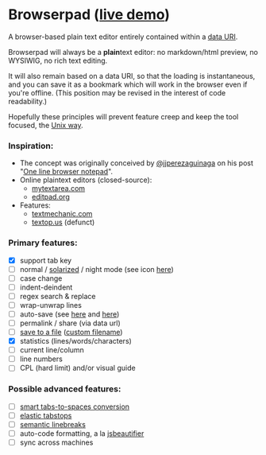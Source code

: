 # Browserpad ([live demo](http://waldyrious.github.io/browserpad))

A browser-based plain text editor entirely contained within a
   [data URI](https://en.wikipedia.org/wiki/Data_URI_scheme).
   
Browserpad will always be a **plain**text editor:
   no markdown/html preview, no WYSIWIG, no rich text editing.

It will also remain based on a data URI,
   so that the loading is instantaneous,
   and you can save it as a bookmark
   which will work in the browser even if you're offline.
(This position may be revised in the interest of code readability.)

Hopefully these principles will prevent feature creep
   and keep the tool focused,
   the [Unix way](https://en.wikipedia.org/wiki/Unix_philosophy#Doug_McIlroy_on_Unix_programming).

### Inspiration:
* The concept was originally conceived by [@jjperezaguinaga](https://github.com/jjperezaguinaga)
  on his post "[One line browser notepad](https://coderwall.com/p/lhsrcq/one-line-browser-notepad)".
* Online plaintext editors (closed-source):
    * [mytextarea.com](http://mytextarea.com)
    * [editpad.org](http://editpad.org)
* Features:
    * [textmechanic.com](http://textmechanic.com)
    * [textop.us](http://wayback.archive.org/web/20130718231049id_/http://textop.us/) (defunct)

### Primary features:
- [x] support tab key
- [ ] normal / [solarized](https://waldyrious.neocities.org/ted_chiang/the-merchant-and-the-alchemists-gate.html) / night mode (see icon [here](http://pixelmack.github.io/slight/))
- [ ] case change
- [ ] indent-deindent
- [ ] regex search & replace
- [ ] wrap-unwrap lines
- [ ] auto-save (see [here](https://github.com/JakobKallin/Text-Editor/blob/gh-pages/index.html) and [here](https://github.com/samyk/evercookie))
- [ ] permalink / share (via data url)
- [ ] [save to a file](http://pastebin.com/U8658H5c) ([custom filename](http://stackoverflow.com/q/283956/266309))
- [x] statistics (lines/words/characters)
- [ ] current line/column
- [ ] line numbers
- [ ] CPL (hard limit) and/or visual guide

### Possible advanced features:
- [ ] [smart tabs-to-spaces conversion](http://stackoverflow.com/a/2479925/266309)
- [ ] [elastic tabstops](http://nickgravgaard.com/elastictabstops/)
- [ ] [semantic linebreaks](http://rhodesmill.org/brandon/2012/one-sentence-per-line/)
- [ ] auto-code formatting, a la [jsbeautifier](http://jsbeautifier.org)
- [ ] sync across machines
